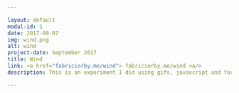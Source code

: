 ```yaml
---

layout: default
modal-id: 1
date: 2017-09-07
img: wind.png
alt: wind
project-date: September 2017
title: Wind
link: <a href="fabriciorby.me/wind"> fabriciorby.me/wind <a/>
description: This is an experiment I did using gifs, javascript and YouTube Player API for iframes, the main goal is to prank the user by playing the famous "gemidão do zap". If you don't know what I mean, just be careful and turn your volume down. <br> Oh, all images and concept art credits go to <a href="https://fauux.neocities.org/"> fauux</a>.

---
```


